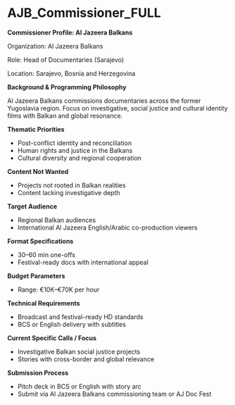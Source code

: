 # AJB_Commissioner_FULL

**Commissioner Profile: Al Jazeera Balkans**

Organization: Al Jazeera Balkans

Role: Head of Documentaries (Sarajevo)

Location: Sarajevo, Bosnia and Herzegovina

**Background & Programming Philosophy**

Al Jazeera Balkans commissions documentaries across the former Yugoslavia region. Focus on investigative, social justice and cultural identity films with Balkan and global resonance.

**Thematic Priorities**

- Post-conflict identity and reconciliation
- Human rights and justice in the Balkans
- Cultural diversity and regional cooperation

**Content Not Wanted**

- Projects not rooted in Balkan realities
- Content lacking investigative depth

**Target Audience**

- Regional Balkan audiences
- International Al Jazeera English/Arabic co-production viewers

**Format Specifications**

- 30–60 min one-offs
- Festival-ready docs with international appeal

**Budget Parameters**

- Range: €10K–€70K per hour

**Technical Requirements**

- Broadcast and festival-ready HD standards
- BCS or English delivery with subtitles

**Current Specific Calls / Focus**

- Investigative Balkan social justice projects
- Stories with cross-border and global relevance

**Submission Process**

- Pitch deck in BCS or English with story arc
- Submit via Al Jazeera Balkans commissioning team or AJ Doc Fest
